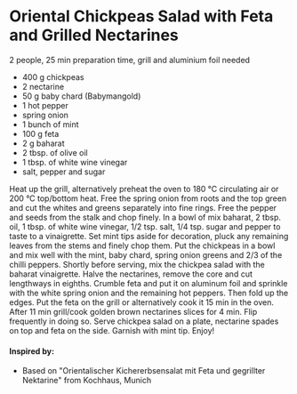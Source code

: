 # Oriental Chickpeas Salad with Feta and Grilled Nectarines
2 people, 25 min preparation time, grill and aluminium foil needed

* 400 g chickpeas
* 2 nectarine
* 50 g baby chard (Babymangold)
* 1 hot pepper
* spring onion
* 1 bunch of mint
* 100 g feta
* 2 g baharat
* 2 tbsp. of olive oil
* 1 tbsp. of white wine vinegar
* salt, pepper and sugar

Heat up the grill, alternatively preheat the oven to 180 °C circulating air or 200 °C top/bottom heat. Free the spring onion from roots and the top green and cut the whites and greens separately into fine rings. Free the pepper and seeds from the stalk and chop finely. In a bowl of mix baharat, 2 tbsp. oil, 1 tbsp. of white wine vinegar, 1/2 tsp. salt, 1/4 tsp. sugar and pepper to taste to a vinaigrette. Set mint tips aside for decoration, pluck any remaining leaves from the stems and finely chop them. Put the chickpeas in a bowl and mix well with the mint, baby chard, spring onion greens and 2/3 of the chilli peppers. Shortly before serving, mix the chickpea salad with the baharat vinaigrette. Halve the nectarines, remove the core and cut lengthways in eighths. Crumble feta and put it on aluminum foil and sprinkle with the white spring onion and the remaining hot peppers. Then fold up the edges. Put the feta on the grill or alternatively cook it 15 min in the oven. After 11 min grill/cook golden brown nectarines slices for 4 min. Flip frequently in doing so. Serve chickpea salad on a plate, nectarine spades on top and feta on the side. Garnish with mint tip. Enjoy!

#### Inspired by: 
* Based on "Orientalischer Kichererbsensalat mit Feta und gegrillter Nektarine" from Kochhaus, Munich
